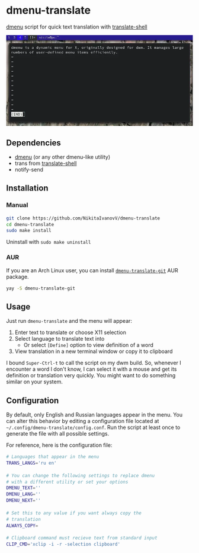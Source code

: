 # dmenu-translate

[dmenu](https://tools.suckless.org/dmenu/) script for quick text translation with [translate-shell](https://github.com/soimort/translate-shell/)

![showcase](showcase.webp)

## Dependencies

* [dmenu](https://tools.suckless.org/dmenu/) (or any other dmenu-like utility)
* trans from [translate-shell](https://github.com/soimort/translate-shell/)
* notify-send

## Installation

### Manual

```sh
git clone https://github.com/NikitaIvanovV/dmenu-translate
cd dmenu-translate
sudo make install
```

Uninstall with `sudo make uninstall`

### AUR

If you are an Arch Linux user, you can install [`dmenu-translate-git`](https://aur.archlinux.org/packages/dmenu-translate-git/) AUR package.

```sh
yay -S dmenu-translate-git
```

## Usage

Just run `dmenu-translate` and the menu will appear:

1. Enter text to translate or choose X11 selection
2. Select language to translate text into
    * Or select `[Define]` option to view definition of a word
3. View translation in a new terminal window or copy it to clipboard

I bound `Super-Ctrl-t` to call the script on my dwm build.
So, whenever I encounter a word I don't know, I can select it with a mouse and get its definition or translation very quickly.
You might want to do something similar on your system.

## Configuration

By default, only English and Russian languages appear in the menu.
You can alter this behavior by editing a configuration file located at `~/.config/dmenu-translate/config.conf`.
Run the script at least once to generate the file with all possible settings.

For reference, here is the configuration file:

<!-- CONFIG -->
```sh
# Languages that appear in the menu
TRANS_LANGS='ru en'

# You can change the following settings to replace dmenu
# with a different utility or set your options
DMENU_TEXT=''
DMENU_LANG=''
DMENU_NEXT=''

# Set this to any value if you want always copy the
# translation
ALWAYS_COPY=

# Clipboard command must recieve text from standard input
CLIP_CMD='xclip -i -r -selection clipboard'
```
<!-- CONFIG -->
